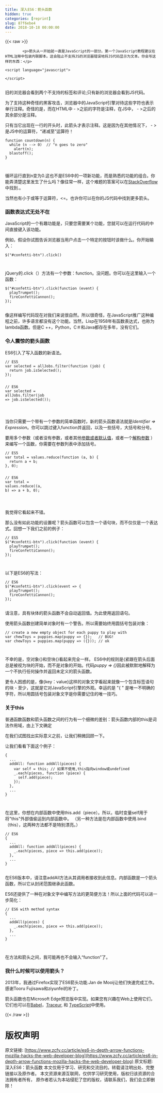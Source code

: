 ```yaml
---
title: 深入ES6：箭头函数
hidden: true
categories: [reprint]
slug: 87f6ebe4
date: 2018-10-18 00:00:00
---
```


{{< raw >}}

            <p>箭头从一开始就一直是JavaScript的一部分。第一个JavaScript教程建议在HTML注释中包装内联脚本。这会阻止不支持JS的浏览器错误地将JS代码显示为文本。你会写这样的东西：</p>
<pre><code class="hljs xml"><span class="hljs-tag">&lt;<span class="hljs-name">script</span> <span class="hljs-attr">language</span>=<span class="hljs-string">"javascript"</span>&gt;</span><span class="undefined">

</span><span class="hljs-tag">&lt;/<span class="hljs-name">script</span>&gt;</span>

</code></pre><p>旧的浏览器会看到两个不支持的标签和评论;只有新的浏览器会看到JS代码。</p>
<p>为了支持这种奇怪的黑客攻击，浏览器中的JavaScript引擎对待这些字符也表示单行注释。奇怪的是，而在HTML中 - &gt;之前的字符是注释，在JS中， - &gt;之后的其余部分是注释。</p>
<p>只有当它出现在一行的开头时，此箭头才表示注释。这是因为在其他情况下， - &gt;是JS中的运算符，“递减至”运算符！</p>
<pre><code class="hljs actionscript"><span class="hljs-function"><span class="hljs-keyword">function</span> <span class="hljs-title">countdown</span><span class="hljs-params">(n)</span> </span>{
  <span class="hljs-keyword">while</span> (n --&gt; <span class="hljs-number">0</span>)  <span class="hljs-comment">// "n goes to zero"</span>
    alert(n);
  blastoff();
}

</code></pre><p>循环运行直到n变为0.这也不是ES6中的一项新功能，而是熟悉的功能的组合。你能弄清楚这里发生了什么吗？像往常一样，这个难题的答案可以在<a href="http://stackoverflow.com/questions/1642028/what-is-the-name-of-the-operator">StackOverflow</a>中找到.。</p>
<p>当然也有小于或等于运算符，&lt;=。也许你可以在你的JS代码中找到更多箭头。</p>
<h3>函数表达式无处不在</h3>
<p>JavaScript的一个有趣功能是，只要您需要某个功能，您就可以在运行代码的中间直接键入该功能。</p>
<p>例如，假设你试图告诉浏览器当用户点击一个特定的按钮时该做什么。你开始输入：</p>
<pre><code class="hljs shell"><span class="hljs-meta">$</span><span class="bash">(<span class="hljs-string">"#confetti-btn"</span>).click()</span>

</code></pre><p>jQuery的.click（）方法有一个参数：function。没问题。你可以在这里输入一个函数：</p>
<pre><code class="hljs javascript">$(<span class="hljs-string">"#confetti-btn"</span>).click(<span class="hljs-function"><span class="hljs-keyword">function</span> (<span class="hljs-params">event</span>) </span>{
  playTrumpet();
  fireConfettiCannon();
});

</code></pre><p>像这样编写代码现在对我们来说很自然。所以很奇怪，在JavaScript推广这种编程之前，许多语言都没有这个功能。当然，Lisp在1958年有函数表达式，也称为lambda函数。但是C ++，Python，C＃和Java都存在多年，没有它们。</p>
<h3>令人震惊的箭头函数</h3>
<p>ES6引入了写入函数的新语法。</p>
<pre><code class="hljs javascript"><span class="hljs-comment">// ES5</span>
<span class="hljs-keyword">var</span> selected = allJobs.filter(<span class="hljs-function"><span class="hljs-keyword">function</span> (<span class="hljs-params">job</span>) </span>{
  <span class="hljs-keyword">return</span> job.isSelected();
});

<span class="hljs-comment">// ES6</span>
<span class="hljs-keyword">var</span> selected = allJobs.filter(<span class="hljs-function"><span class="hljs-params">job</span> =&gt;</span> job.isSelected());

</code></pre><p>当你只需要一个带有一个参数的简单函数时，新的箭头函数语法就是<em>Identifier =&gt; Expression</em>。你可以跳过键入function并返回，以及一些括号，大括号和分号。</p>
<p>要用多个参数（或者没有参数，或者其他<a href="https://hacks.mozilla.org/2015/05/es6-in-depth-rest-parameters-and-defaults/">参数或者默认值</a>，或者一个<a href="https://hacks.mozilla.org/2015/05/es6-in-depth-destructuring/">解构参数</a> ）来编写一个函数，你需要在参数列表中添加括号。</p>
<pre><code class="hljs javascript"><span class="hljs-comment">// ES5</span>
<span class="hljs-keyword">var</span> total = values.reduce(<span class="hljs-function"><span class="hljs-keyword">function</span> (<span class="hljs-params">a, b</span>) </span>{
  <span class="hljs-keyword">return</span> a + b;
}, <span class="hljs-number">0</span>);

<span class="hljs-comment">// ES6</span>
<span class="hljs-keyword">var</span> total = values.reduce(<span class="hljs-function">(<span class="hljs-params">a, b</span>) =&gt;</span> a + b, <span class="hljs-number">0</span>);

</code></pre><p>我觉得它看起来不错。</p>
<p>那么没有如此功能的设置呢？箭头函数可以包含一个语句块，而不仅仅是一个表达式。回想一下我们之前的例子：</p>
<pre><code class="hljs javascript"><span class="hljs-comment">// ES5</span>
$(<span class="hljs-string">"#confetti-btn"</span>).click(<span class="hljs-function"><span class="hljs-keyword">function</span> (<span class="hljs-params">event</span>) </span>{
  playTrumpet();
  fireConfettiCannon();
});

</code></pre><p>以下是ES6的写法：</p>
<pre><code class="hljs javascript"><span class="hljs-comment">// ES6</span>
$(<span class="hljs-string">"#confetti-btn"</span>).click(<span class="hljs-function"><span class="hljs-params">event</span> =&gt;</span> {
  playTrumpet();
  fireConfettiCannon();
});

</code></pre><p>请注意，具有块体的箭头函数不会自动返回值。为此使用返回语句。</p>
<p>使用箭头函数创建简单对象时有一个警告。所以需要始终用圆括号包装对象：</p>
<pre><code class="hljs javascript"><span class="hljs-comment">// create a new empty object for each puppy to play with</span>
<span class="hljs-keyword">var</span> chewToys = puppies.map(<span class="hljs-function"><span class="hljs-params">puppy</span> =&gt;</span> {});   <span class="hljs-comment">// BUG!</span>
<span class="hljs-keyword">var</span> chewToys = puppies.map(<span class="hljs-function"><span class="hljs-params">puppy</span> =&gt;</span> ({})); <span class="hljs-comment">// ok</span>

</code></pre><p>不幸的是，空对象{}和空块{}看起来完全一样。 ES6中的规则是{紧跟在箭头后面总是被视为块的开始，而不是对象的开始。代码<em>puppy =&gt; {}</em>因此被默默地解释为一个不执行任何操作并返回未定义的箭头函数。</p>
<p>更令人困惑的是，像{key：value}这样的对象文字看起来就像一个包含标签语句的块 - 至少，这就是它对JavaScript引擎的外观。幸运的是 "{ " 是唯一不明确的字符，所以用圆括号包装对象文字是你需要记住的唯一技巧。</p>
<h3>关于this</h3>
<p>普通函数函数和箭头函数之间的行为有一个细微的差别：箭头函数内部的this是词法作用域，由上下文确定</p>
<p>在我们试图找出实际意义之前，让我们稍微回顾一下。</p>
<p>让我们看看下面这个例子：</p>
<pre><code class="hljs clojure">{
  ...
  addAll: function addAll(<span class="hljs-name">pieces</span>) {
    var self = this; // 如果不使用,this指向window或undefined
    _.each(<span class="hljs-name">pieces</span>, function (<span class="hljs-name">piece</span>) {
      self.add(<span class="hljs-name">piece</span>)<span class="hljs-comment">;</span>
    })<span class="hljs-comment">;</span>
  },
  ...
}

</code></pre><p>在这里，你想在内部函数中使用this.add（piece）。所以，临时变量self用于将"this"外部值偷运到内部函数中。 （另一种方法是在内部函数中使用.bind（this），这两种方法都不是特别漂亮。）</p>
<pre><code class="hljs typescript"><span class="hljs-comment">// ES6</span>
{
  ...
  addAll: <span class="hljs-function"><span class="hljs-keyword">function</span> <span class="hljs-title">addAll</span>(<span class="hljs-params">pieces</span>) </span>{
    _.each(pieces, <span class="hljs-function"><span class="hljs-params">piece</span> =&gt;</span> <span class="hljs-keyword">this</span>.add(piece));
  },
  ...
}

</code></pre><p>在ES6版本中，请注意addAll方法从其调用者接收到此信息。内部函数是一个箭头函数，所以它从封闭范围继承此函数。</p>
<p>ES6还提供了一种在对象文字中编写方法的更简便方法！所以上面的代码可以进一步简化：</p>
<pre><code class="hljs jboss-cli"><span class="hljs-string">//</span> ES6 with method syntax
{
  <span class="hljs-string">...</span>
  addAll<span class="hljs-params">(pieces)</span> {
    _.each<span class="hljs-params">(pieces, <span class="hljs-attr">piece</span> =&gt; this.add(piece)</span>);
  },
  <span class="hljs-string">...</span>
}

</code></pre><p>在方法和箭头之间，我可能再也不会输入“function”了。</p>
<h3>我什么时候可以使用箭头？</h3>
<p>2013年，我通过Firefox实现了ES6箭头功能.Jan de Mooij让他们快速完成工作。感谢Tooru Fujisawa和ziyunfei的补丁。</p>
<p>箭头函数也在Microsoft Edge预览版中实现。如果您有兴趣在Web上使用它们，它们也可以在<a href="http://babeljs.io/">Babel</a>，<a href="https://github.com/google/traceur-compiler#what-is-traceur">Traceur</a>, 和 <a href="http://www.typescriptlang.org/">TypeScript</a>中使用。</p>

          
{{< /raw >}}

# 版权声明
原文链接: [https://www.zcfy.cc/article/es6-in-depth-arrow-functions-mozilla-hacks-the-web-developer-blog](https://www.zcfy.cc/article/es6-in-depth-arrow-functions-mozilla-hacks-the-web-developer-blog)
原文标题: 深入ES6：箭头函数
本文仅用于学习、研究和交流目的。转载请注明出处、完整链接以及原作者。
本文资源来源互联网，仅供学习研究使用，版权归该资源的合法拥有者所有，
原作者若认为本站侵犯了您的版权，请联系我们，我们会立即删除！
